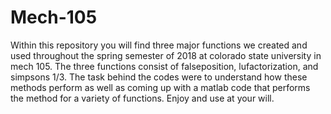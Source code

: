 # Mech-105
Within this repository you will find three major functions we created and used throughout the spring semester of 2018
at colorado state university in mech 105. The three functions consist of falseposition, lufactorization, and simpsons 1/3.
The task behind the codes were to understand how these methods perform as well as coming up with a matlab code that 
performs the method for a variety of functions. 
Enjoy and use at your will. 
